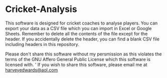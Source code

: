 # Cricket-Analysis

This software is designed for cricket coaches to analyse players.
You can export your data as a CSV file which you can import in Excel or Google Sheets.
Remember to delete all the contents of the file except for the header. If you accidentally delete the header, you can find a blank CSV file including headers in this repository.

Please don't share this software without my persmission as this violates the terms of the GNU Affero General Public License which this software is licensed with.
'
If you wish to share this software, please email me at harveyedwards@aol.com
